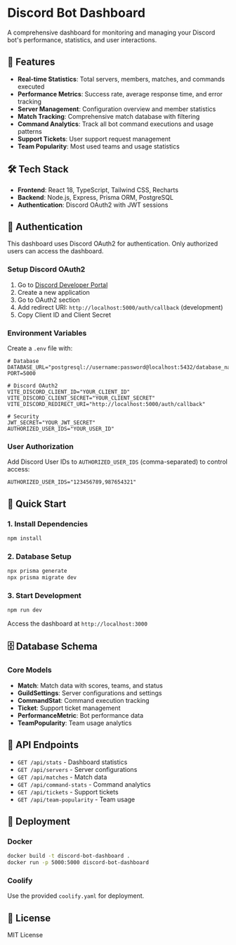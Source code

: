 # Discord Bot Dashboard

A comprehensive dashboard for monitoring and managing your Discord bot's performance, statistics, and user interactions.

## 🚀 Features

- **Real-time Statistics**: Total servers, members, matches, and commands executed
- **Performance Metrics**: Success rate, average response time, and error tracking
- **Server Management**: Configuration overview and member statistics
- **Match Tracking**: Comprehensive match database with filtering
- **Command Analytics**: Track all bot command executions and usage patterns
- **Support Tickets**: User support request management
- **Team Popularity**: Most used teams and usage statistics

## 🛠️ Tech Stack

- **Frontend**: React 18, TypeScript, Tailwind CSS, Recharts
- **Backend**: Node.js, Express, Prisma ORM, PostgreSQL
- **Authentication**: Discord OAuth2 with JWT sessions

## 🔐 Authentication

This dashboard uses Discord OAuth2 for authentication. Only authorized users can access the dashboard.

### Setup Discord OAuth2

1. Go to [Discord Developer Portal](https://discord.com/developers/applications)
2. Create a new application
3. Go to OAuth2 section
4. Add redirect URI: `http://localhost:5000/auth/callback` (development)
5. Copy Client ID and Client Secret

### Environment Variables

Create a `.env` file with:

```env
# Database
DATABASE_URL="postgresql://username:password@localhost:5432/database_name"
PORT=5000

# Discord OAuth2
VITE_DISCORD_CLIENT_ID="YOUR_CLIENT_ID"
VITE_DISCORD_CLIENT_SECRET="YOUR_CLIENT_SECRET"
VITE_DISCORD_REDIRECT_URI="http://localhost:5000/auth/callback"

# Security
JWT_SECRET="YOUR_JWT_SECRET"
AUTHORIZED_USER_IDS="YOUR_USER_ID"
```

### User Authorization

Add Discord User IDs to `AUTHORIZED_USER_IDS` (comma-separated) to control access:

```env
AUTHORIZED_USER_IDS="123456789,987654321"
```

## 🚀 Quick Start

### 1. Install Dependencies

```bash
npm install
```

### 2. Database Setup

```bash
npx prisma generate
npx prisma migrate dev
```

### 3. Start Development

```bash
npm run dev
```

Access the dashboard at `http://localhost:3000`

## 🗄️ Database Schema

### Core Models

- **Match**: Match data with scores, teams, and status
- **GuildSettings**: Server configurations and settings
- **CommandStat**: Command execution tracking
- **Ticket**: Support ticket management
- **PerformanceMetric**: Bot performance data
- **TeamPopularity**: Team usage analytics

## 🔌 API Endpoints

- `GET /api/stats` - Dashboard statistics
- `GET /api/servers` - Server configurations
- `GET /api/matches` - Match data
- `GET /api/command-stats` - Command analytics
- `GET /api/tickets` - Support tickets
- `GET /api/team-popularity` - Team usage

## 🐳 Deployment

### Docker

```bash
docker build -t discord-bot-dashboard .
docker run -p 5000:5000 discord-bot-dashboard
```

### Coolify

Use the provided `coolify.yaml` for deployment.

## 📄 License

MIT License
